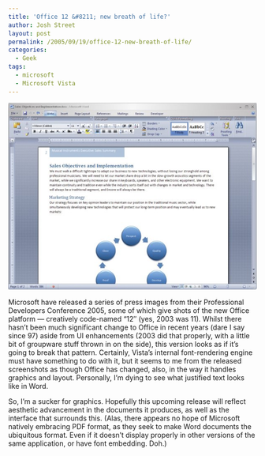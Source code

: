```yaml
---
title: 'Office 12 &#8211; new breath of life?'
author: Josh Street
layout: post
permalink: /2005/09/19/office-12-new-breath-of-life/
categories:
  - Geek
tags:
  - microsoft
  - Microsoft Vista
---
```

![A screenshot of Word in Office 12][1]

Microsoft have released a series of press images from their Professional Developers Conference 2005, some of which give shots of the new Office platform &#8212; creatively code-named &#8220;12&#8243; (yes, 2003 was 11). Whilst there hasn&#8217;t been much significant change to Office in recent years (dare I say since 97) aside from UI enhancements (2003 did that properly, with a little bit of groupware stuff thrown in on the side), this version looks as if it&#8217;s going to break that pattern. Certainly, Vista&#8217;s internal font-rendering engine must have something to do with it, but it seems to me from the released screenshots as though Office has changed, also, in the way it handles graphics and layout. Personally, I&#8217;m dying to see what justified text looks like in Word.

So, I&#8217;m a sucker for graphics. Hopefully this upcoming release will reflect aesthetic advancement in the documents it produces, as well as the interface that surrounds this. (Alas, there appears no hope of Microsoft natively embracing PDF format, as they seek to make Word documents the ubiquitous format. Even if it doesn&#8217;t display properly in other versions of the same application, or have font embedding. Doh.)

 [1]: /blog/wp-content/2005/09/Office12word.jpg